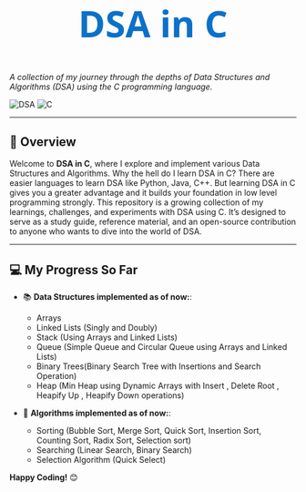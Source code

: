 
<div align="center" style="font-family: 'Segoe UI'; font-size: 2rem; color:#0c71c9;">

# **DSA in C** </div>
*A collection of my journey through the depths of Data Structures and Algorithms (DSA) using the C programming language.*

![DSA](https://img.shields.io/badge/DSA-Data%20Structures%20%26%20Algorithms-blue.svg?style=for-the-badge) ![C](https://img.shields.io/badge/Language-C-brightgreen.svg?style=for-the-badge)

---

## 📖 **Overview**
Welcome to **DSA in C**, where I explore and implement various Data Structures and Algorithms.
Why the hell do I learn DSA in C? There are easier languages to learn DSA like Python, Java, C++. But learning DSA in C gives you a greater advantage and it builds your foundation in low level programming strongly. This repository is a growing collection of my learnings, challenges, and experiments with DSA using C. It’s designed to serve as a study guide, reference material, and an open-source contribution to anyone who wants to dive into the world of DSA.

---

## 💻 **My Progress So Far**

- 📚 **Data Structures implemented as of now:**:
  - Arrays
  - Linked Lists (Singly and Doubly)
  - Stack (Using Arrays and Linked Lists)
  - Queue (Simple Queue and Circular Queue using Arrays and Linked Lists)
  - Binary Trees(Binary Search Tree with Insertions and Search Operation)
  - Heap (Min Heap using Dynamic Arrays with Insert , Delete Root , Heapify Up , Heapify Down operations)

- 🔢 **Algorithms implemented as of now:**:
  - Sorting (Bubble Sort, Merge Sort, Quick Sort, Insertion Sort, Counting Sort, Radix Sort, Selection sort)
  - Searching (Linear Search, Binary Search)
  - Selection Algorithm (Quick Select)

**Happy Coding!** 😊
